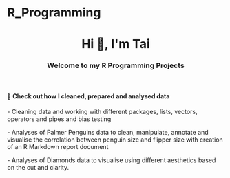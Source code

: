 # R_Programming
<h1 align="center">Hi 👋, I'm Tai</h1>
<h3 align="center"> Welcome to my R Programming Projects </h3>
<br/>
<h4>  🌱 Check out how I cleaned, prepared and analysed data </h4>

<p> - Cleaning data and working with different packages, lists, vectors, operators and pipes and bias testing</p>
<p> - Analyses of Palmer Penguins data to clean, manipulate, annotate and visualise the correlation between penguin size and flipper size with creation of an R Markdown report document</p>
<p> - Analyses of Diamonds data to visualise using different aesthetics based on the cut and clarity.</p>
